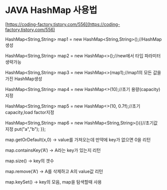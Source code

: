 # JAVA HashMap 사용법

[https://coding-factory.tistory.com/556](https://coding-factory.tistory.com/556)

HashMap<String,String> map1 = new HashMap<String,String>();//HashMap생성

HashMap<String,String> map2 = new HashMap<>();//new에서 타입 파라미터 생략가능

HashMap<String,String> map3 = new HashMap<>(map1);//map1의 모든 값을 가진 HashMap생성

HashMap<String,String> map4 = new HashMap<>(10);//초기 용량(capacity)지정

HashMap<String,String> map5 = new HashMap<>(10, 0.7f);//초기 capacity,load factor지정

HashMap<String,String> map6 = new HashMap<String,String>(){{//초기값 지정
put("a","b");
}};

map.getOrDefault(x,0) → value를 가져오는데 만약에 key가 없으면 0을 리턴

map.containsKey(’A’) → A라는 key가 있는지 리턴

map.size() → key의 갯수

map.remove(’A’) → A를 삭제하고 A의 value값 리턴

map.keySet() → key의 모음, map을 탐색할때 사용
